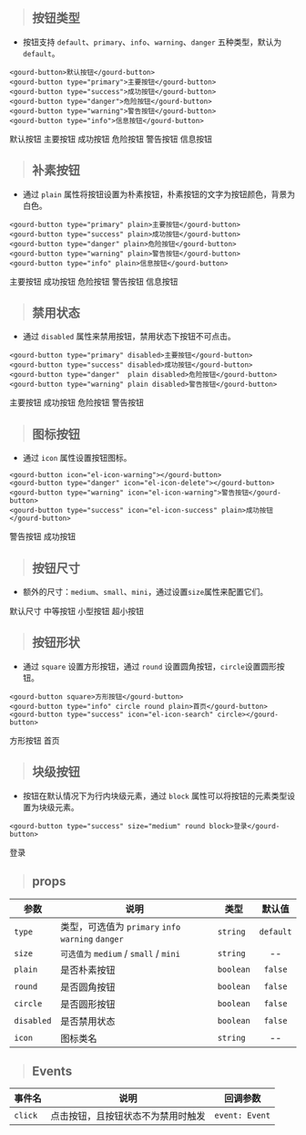 
<div id="gourd">


> ## 按钮类型

- 按钮支持 `default`、`primary`、`info`、`warning`、`danger` 五种类型，默认为 `default`。


``` 
<gourd-button>默认按钮</gourd-button>
<gourd-button type="primary">主要按钮</gourd-button>
<gourd-button type="success">成功按钮</gourd-button>
<gourd-button type="danger">危险按钮</gourd-button>
<gourd-button type="warning">警告按钮</gourd-button>
<gourd-button type="info">信息按钮</gourd-button>
```


<output data-lang="output">
<gourd-button>默认按钮</gourd-button>
<gourd-button type="primary">主要按钮</gourd-button>
<gourd-button type="success">成功按钮</gourd-button>
<gourd-button type="danger">危险按钮</gourd-button>
<gourd-button type="warning">警告按钮</gourd-button>
<gourd-button type="info">信息按钮</gourd-button>
</output>

> ## 补素按钮

- 通过 `plain` 属性将按钮设置为朴素按钮，朴素按钮的文字为按钮颜色，背景为白色。

``` 
<gourd-button type="primary" plain>主要按钮</gourd-button>
<gourd-button type="success" plain>成功按钮</gourd-button>
<gourd-button type="danger" plain>危险按钮</gourd-button>
<gourd-button type="warning" plain>警告按钮</gourd-button>
<gourd-button type="info" plain>信息按钮</gourd-button>
```

<output data-lang="output">
<gourd-button type="primary" plain>主要按钮</gourd-button>
<gourd-button type="success" plain>成功按钮</gourd-button>
<gourd-button type="danger" plain>危险按钮</gourd-button>
<gourd-button type="warning" plain>警告按钮</gourd-button>
<gourd-button type="info" plain>信息按钮</gourd-button>
</output>

> ## 禁用状态

- 通过 `disabled` 属性来禁用按钮，禁用状态下按钮不可点击。

```
<gourd-button type="primary" disabled>主要按钮</gourd-button>
<gourd-button type="success" disabled>成功按钮</gourd-button>
<gourd-button type="danger"  plain disabled>危险按钮</gourd-button>
<gourd-button type="warning" plain disabled>警告按钮</gourd-button>
```

<output data-lang="output">
<gourd-button type="primary" disabled>主要按钮</gourd-button>
<gourd-button type="success" disabled>成功按钮</gourd-button>
<gourd-button type="danger"  plain disabled>危险按钮</gourd-button>
<gourd-button type="warning" plain disabled>警告按钮</gourd-button>
</output>

> ## 图标按钮

- 通过 `icon` 属性设置按钮图标。

```
<gourd-button icon="el-icon-warning"></gourd-button>
<gourd-button type="danger" icon="el-icon-delete"></gourd-button>
<gourd-button type="warning" icon="el-icon-warning">警告按钮</gourd-button>
<gourd-button type="success" icon="el-icon-success" plain>成功按钮</gourd-button>
```

<output data-lang="output">
<gourd-button icon="el-icon-warning"></gourd-button>
<gourd-button type="danger" icon="el-icon-delete"></gourd-button>
<gourd-button type="warning" icon="el-icon-warning">警告按钮</gourd-button>
<gourd-button type="success" icon="el-icon-success" plain>成功按钮</gourd-button>
</output>

> ## 按钮尺寸

- 额外的尺寸：`medium`、`small`、`mini`，通过设置`size`属性来配置它们。

<output data-lang="output">
<gourd-button>默认尺寸</gourd-button>
<gourd-button size="medium">中等按钮</gourd-button>
<gourd-button size="small">小型按钮</gourd-button>
<gourd-button size="mini">超小按钮</gourd-button>
</output>

> ## 按钮形状

- 通过 `square` 设置方形按钮，通过 `round` 设置圆角按钮，`circle`设置圆形按钮。

```
<gourd-button square>方形按钮</gourd-button>
<gourd-button type="info" circle round plain>首页</gourd-button>
<gourd-button type="success" icon="el-icon-search" circle></gourd-button>
```

<output data-lang="output">
<gourd-button square>方形按钮</gourd-button>
<gourd-button type="info" circle round plain>首页</gourd-button>
<gourd-button type="success" icon="el-icon-search" circle></gourd-button>
</output>

> ## 块级按钮

- 按钮在默认情况下为行内块级元素，通过 `block` 属性可以将按钮的元素类型设置为块级元素。

```
<gourd-button type="success" size="medium" round block>登录</gourd-button>
```

<output data-lang="output">
<gourd-button type="success" size="medium" round block>登录</gourd-button>
</output>

> ## props

| 参数 | 说明 | 类型 | 默认值 |
| --- | --- | --- | :---: |
| `type` | 	类型，可选值为 `primary` `info` `warning` `danger` | `string` | `default` |
| `size` | `可选值为` `medium` / `small` / `mini`	 | `string` | -- |
| `plain` | 是否朴素按钮	| `boolean`	 | `false` |
| `round` | 是否圆角按钮	| `boolean`	 | `false` |
| `circle` | 是否圆形按钮	| `boolean`	 | `false` |
| `disabled` | 是否禁用状态	 | `boolean`	 | `false` |
| `icon` | 图标类名	 | `string`	 | -- |

> ## Events

| 事件名 | 说明 | 回调参数|
| --- | --- | --- |
| `click` | 点击按钮，且按钮状态不为禁用时触发 | `event: Event` |

</div>

<script>
new Vue({
	data(){
		return {
			msg:'test'
		}
	}
}).$mount('#gourd')
</script>

